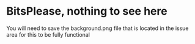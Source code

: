 # BitsPlease, nothing to see here

You will need to save the background.png file that is located in the issue area for this to be fully functional

